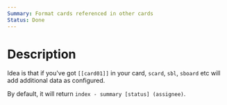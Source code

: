 ```yaml
---
Summary: Format cards referenced in other cards
Status: Done
---
```


# Description

Idea is that if you've got `[[card01]]` in your card, `scard`, `sbl`, `sboard` etc will add additional data as configured.

By default, it will return `index - summary [status] (assignee)`.
